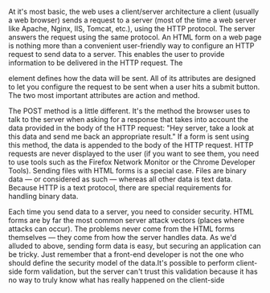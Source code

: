 At it's most basic, the web uses a client/server architecture
a client (usually a web browser) sends a request to a server (most of the time a web server like Apache, Nginx, IIS, Tomcat, etc.), using the HTTP protocol. The server answers the request using the same protocol.
An HTML form on a web page is nothing more than a convenient user-friendly way to configure an HTTP request to send data to a server. This enables the user to provide information to be delivered in the HTTP request.
The <form> element defines how the data will be sent. All of its attributes are designed to let you configure the request to be sent when a user hits a submit button. The two most important attributes are action and method.

The POST method is a little different. It's the method the browser uses to talk to the server when asking for a response that takes into account the data provided in the body of the HTTP request: "Hey server, take a look at this data and send me back an appropriate result." If a form is sent using this method, the data is appended to the body of the HTTP request.
HTTP requests are never displayed to the user (if you want to see them, you need to use tools such as the Firefox Network Monitor or the Chrome Developer Tools).
Sending files with HTML forms is a special case. Files are binary data — or considered as such — whereas all other data is text data. Because HTTP is a text protocol, there are special requirements for handling binary data.

Each time you send data to a server, you need to consider security. HTML forms are by far the most common server attack vectors (places where attacks can occur). The problems never come from the HTML forms themselves — they come from how the server handles data.
As we'd alluded to above, sending form data is easy, but securing an application can be tricky. Just remember that a front-end developer is not the one who should define the security model of the data.It's possible to perform client-side form validation, but the server can't trust this validation because it has no way to truly know what has really happened on the client-side